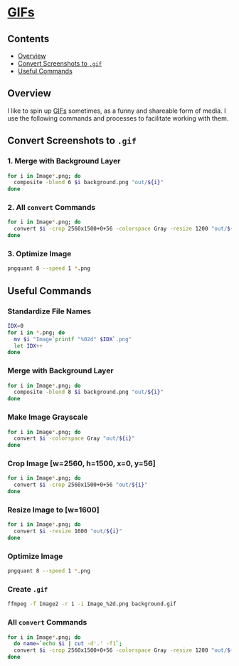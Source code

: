 # [GIFs](https://en.wikipedia.org/wiki/GIF)

## Contents
- [Overview](#overview)
- [Convert Screenshots to `.gif`](#convert-screenshots-to-.gif)
- [Useful Commands](#useful-commands)

## Overview
I like to spin up [GIFs](https://en.wikipedia.org/wiki/GIF) sometimes, as a funny and shareable form of media. I use the following commands and processes to facilitate working with them.

## Convert Screenshots to `.gif`

### 1. Merge with Background Layer
```bash
for i in Image*.png; do
  composite -blend 6 $i background.png "out/${i}"
done
```

### 2. All `convert` Commands
```bash
for i in Image*.png; do
  convert $i -crop 2560x1500+0+56 -colorspace Gray -resize 1200 "out/${i}"
done
```

### 3. Optimize Image
```bash
pngquant 8 --speed 1 *.png 
```

## Useful Commands

### Standardize File Names
```bash
IDX=0
for i in *.png; do
  mv $i "Image`printf "%02d" $IDX`.png"
  let IDX++
done
```

### Merge with Background Layer
```bash
for i in Image*.png; do
  composite -blend 8 $i background.png "out/${i}"
done
```

### Make Image Grayscale
```bash
for i in Image*.png; do
  convert $i -colorspace Gray "out/${i}"
done
```

### Crop Image [w=2560, h=1500, x=0, y=56]
```bash
for i in Image*.png; do
  convert $i -crop 2560x1500+0+56 "out/${i}"
done
```

### Resize Image to [w=1600]
```bash
for i in Image*.png; do
  convert $i -resize 1600 "out/${i}"
done
```

### Optimize Image
```bash
pngquant 8 --speed 1 *.png 
```

### Create `.gif`
```bash
ffmpeg -f Image2 -r 1 -i Image_%2d.png background.gif
```

### All `convert` Commands
```bash
for i in Image*.png; do
  do name=`echo $i | cut -d'.' -f1`;
  convert $i -crop 2560x1500+0+56 -colorspace Gray -resize 1200 "out/${i}"
done
```

